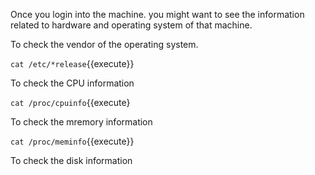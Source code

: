 
Once you login into the machine. you might want to see the information related to hardware and operating system of that machine.

To check the vendor of the operating system.

`cat /etc/*release`{{execute}} 

To check the CPU information

`cat /proc/cpuinfo`{{execute}

To check the mremory information 

`cat /proc/meminfo`{{execute}}

To check the disk information
